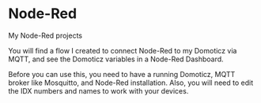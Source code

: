 # Node-Red
My Node-Red projects

You will find a flow I created to connect Node-Red to my Domoticz via MQTT, and see the Domoticz variables in a Node-Red Dashboard.

Before you can use this, you need to have a running Domoticz, MQTT broker like Mosquitto, and Node-Red installation.
Also, you will need to edit the IDX numbers and names to work with your devices.

<script type="text/javascript" src="https://cdnjs.buymeacoffee.com/1.0.0/button.prod.min.js" data-name="bmc-button" data-slug="dheuts" data-color="#5F7FFF" data-emoji="🍺"  data-font="Cookie" data-text="Buy me a drink" data-outline-color="#000000" data-font-color="#ffffff" data-coffee-color="#FFDD00" ></script>
